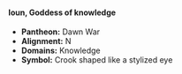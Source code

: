 #### Ioun, Goddess of knowledge
- **Pantheon:** Dawn War
- **Alignment:** N
- **Domains:** Knowledge
- **Symbol:** Crook shaped like a stylized eye